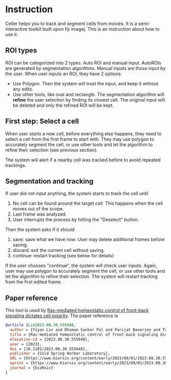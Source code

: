 # Instruction

Celler helps you to track and segment cells from movies.
It is a semi-interactive toolkit built upon fiji imagej.
This is an instruction about how to use it.

## ROI types

ROI can be categorized into 2 types. Auto ROI and manual input.
AutoROIs are generated by segmentation algorithms.
Manual inputs are those input by the user.
When user inputs an ROI, they have 2 options:

- Use Polygon. Then the system will trust the input, and keep it without any edits.
- Use other tools, like oval and rectangle. 
The segmentation algorithm will **refine** the user selection by finding its closest cell.
The original input will be deleted and only the refined ROI will be kept.


## First step: Select a cell

When user starts a new cell, before everything else happens, 
they need to select a cell from the first frame to start with.
They may use polygon to accurately segment the cell,
or use other tools and let the algorithm to refine their selection (see previous section).

The system will alert if a nearby cell was tracked before
to avoid repeated trackings.

## Segmentation and tracking

If user did not input anything, the system starts to track the cell until
1. No cell can be found around the target cell. 
This happens when the cell moves out of the scope.
2. Last frame was analyzed.
3. User interrupts the process by hitting the "Deselect" button.

Then the system asks if it should
1. save: save what we have now. User may delete additional frames before saving.
2. discard: exit the current cell without saving.
3. continue: restart tracking (see below for details)

If the user chooses "continue", the system will check user inputs.
Again, user may use polygon to accurately segment the cell,
or use other tools and let the algorithm to refine their selection.
The system will restart tracking from the first edited frame.

## Paper reference

This tool is used by [Ras-mediated homeostatic control of front-back signaling dictates cell polarity](https://pubmed.ncbi.nlm.nih.gov/37693515/). The paper reference is

```bibtex
@article {Lin2023.08.30.555648,
  author = {Yiyan Lin and Dhiman Sankar Pal and Parijat Banerjee and Tatsat Banerjee and Guanghui Qin and Yu Deng and Jane Borleis and Pablo A. Iglesias and Peter N. Devreotes},
  title = {Ras-mediated homeostatic control of front-back signaling dictates cell polarity},
  elocation-id = {2023.08.30.555648},
  year = {2023},
  doi = {10.1101/2023.08.30.555648},
  publisher = {Cold Spring Harbor Laboratory},
  URL = {https://www.biorxiv.org/content/early/2023/09/01/2023.08.30.555648},
  eprint = {https://www.biorxiv.org/content/early/2023/09/01/2023.08.30.555648.full.pdf},
  journal = {bioRxiv}
}
```
